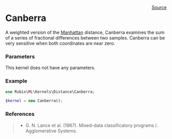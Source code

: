 <span style="float:right;"><a href="https://github.com/RubixML/RubixML/blob/master/src/Kernels/Distance/Canberra.php">Source</a></span>

# Canberra
A weighted version of the [Manhattan](manhattan.md) distance, Canberra examines the sum of a series of fractional differences between two samples. Canberra can be very sensitive when both coordinates are near zero.

### Parameters
This kernel does not have any parameters.

### Example
```php
use Rubix\ML\Kernels\Distance\Canberra;

$kernel = new Canberra();
```

### References
>- G. N. Lance et al. (1967). Mixed-data classificatory programs I. Agglomerative Systems.
